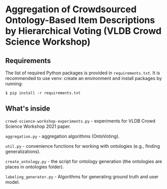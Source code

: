 # Aggregation of Crowdsourced Ontology-Based Item Descriptions by Hierarchical Voting (VLDB Crowd Science Workshop)

## Requirements

The list of required Python packages is provided in `requirements.txt`. It is recommended to use venv: create 
an environment and install packages by running:

    $ pip install -r requirements.txt

## What's inside

`crowd-science-workshop-experiments.py` - experiments for VLDB Crowd Science Workshop 2021 paper.

`aggregation.py` - aggregation algorithms (OntoVoting).

`util.py` - convenience functions for working with ontologies (e.g., finding generalizations).

`create_ontology.py` - the script for ontology generation (the ontologies are places in ontologies folder).

`labeling_generator.py` - Algorithms for generating ground truth and user model.
